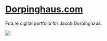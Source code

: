 # [Dorpinghaus.com](http://dorpinghaus.com)

Future digital portfolio for Jacob Dorpinghaus. 

<a href="http://dorpinghaus.com" target="_blank"><img src="http://i.imgur.com/AV0SYxI.png" alt=" " /></a>
